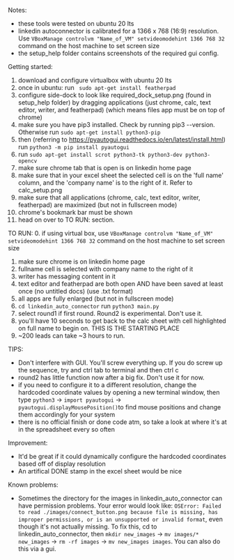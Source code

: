 Notes:
- these tools were tested on ubuntu 20 lts
- linkedin autoconnector is calibrated for a 1366 x 768 (16:9) resolution. Use ```VBoxManage controlvm "Name_of_VM" setvideomodehint 1366 768 32``` command on the host machine to set screen size
- the setup_help folder contains screenshots of the required gui config.

Getting started:
1. download and configure virtualbox with ubuntu 20 lts
2. once in ubuntu: run ``` sudo apt-get install featherpad```
3. configure side-dock to look like required_dock_setup.png (found in setup_help folder) by dragging applications (just chrome, calc, text editor, writer, and featherpad) (which means files app must be on top of chrome)
4. make sure you have pip3 installed. Check by running pip3 --version. Otherwise run ```sudo apt-get install python3-pip```
5. then (referring to https://pyautogui.readthedocs.io/en/latest/install.html) run ```python3 -m pip install pyautogui```
6. run ```sudo apt-get install scrot python3-tk python3-dev python3-opencv```
7. make sure chrome tab that is open is on linkedin home page
8. make sure that in your excel sheet the selected cell is on the 'full name' column, and the 'company name' is to the right of it. Refer to calc_setup.png
9. make sure that all applications (chrome, calc, text editor, writer, featherpad) are maximized (but not in fullscreen mode)
10. chrome's bookmark bar must be shown
11. head on over to TO RUN: section.


TO RUN:
0. if using virtual box, use ```VBoxManage controlvm "Name_of_VM" setvideomodehint 1366 768 32``` command on the host machine to set screen size
1. make sure chrome is on linkedin home page
2. fullname cell is selected with company name to the right of it
3. writer has messaging content in it
4. text editor and featherpad are both open AND have been saved at least once (no untitled docs) (use .txt format)
5. all apps are fully enlarged (but not in fullscreen mode)
6. ```cd linkedin_auto_connector``` run ```python3 main.py```
7. select round1 if first round. Round2 is experimental. Don't use it.
8. you'll have 10 seconds to get back to the calc sheet with cell highlighted on full name to begin on. THIS IS THE STARTING PLACE
9. ~200 leads can take ~3 hours to run. 

TIPS:
- Don't interfere with GUI. You'll screw everything up. If you do screw up the sequence, try and ctrl tab to terminal and then ctrl c
- round2 has little function now after a big fix. Don't use it for now. 
- if you need to configure it to a different resolution, change the hardcoded coordinate values by opening a new terminal window, then type ```python3``` -> ```import pyautogui``` -> ```pyautogui.displayMousePosition()```to find mouse positions and change them accordingly for your system
- there is no official finish or done code atm, so take a look at where it's at in the spreadsheet every so often

Improvement:
- It'd be great if it could dynamically configure the hardcoded coordinates based off of display resolution
- An artifical DONE stamp in the excel sheet would be nice


Known problems:
- Sometimes the directory for the images in linkedin_auto_connector can have permission problems. Your error would look like: ```OSError: Failed to read ./images/connect_button.png because file is missing, has improper permissions, or is an unsupported or invalid format```, even though it's not actually missing. To fix this, cd to linkedin_auto_connector, then ```mkdir new_images``` -> ```mv images/* new_images``` -> ```rm -rf images``` -> ```mv new_images images```. You can also do this via a gui.

